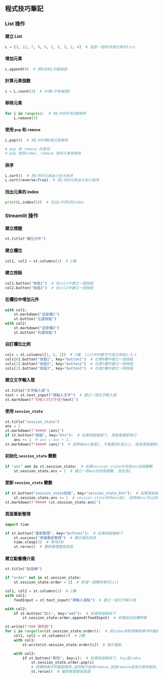 ## 程式技巧筆記

### List 操作

#### 建立 List

```python
L = [3, 12, 7, 9, 5, 3, 3, 3, 2, 4]  # 這是一個有10個元素的list
```

#### 增加元素

```python
L.append(8)  # 把8加到L的最後面
```

#### 計算元素個數

```python
c = L.count(3)  # 計算L中有幾個3
```

#### 移除元素

```python
for i in range(c):  # 把L中的所有3都移除
    L.remove(3)
```

#### 使用 `pop` 和 `remove`

```python
L.pop(0)  # 把L中的第0個元素移除
```

```python
# pop 與 remove 的差別
# pop 是用index, remove 是用元素來刪除
```

#### 排序

```python
L.sort()  # 把L中的元素由小到大排序
L.sort(reverse=True)  # 把L中的元素由大到小排序
```

#### 找出元素的 index

```python
print(L.index(5))  # 找出L中的5的index
```

### Streamlit 操作

#### 建立標題

```python
st.title("欄位元件")
```

#### 建立欄位

```python
col1, col2 = st.columns(2)  # 2欄
```

#### 建立按鈕

```python
col1.button("按鈕1")  # 在col1中建立一個按鈕
col2.button("按鈕2")  # 在col2中建立一個按鈕
```

#### 在欄位中增加元件

```python
with col1:
    st.markdown("這是欄1")
    st.button("左邊按鈕")
with col2:
    st.markdown("這是欄2")
    st.button("右邊按鈕")
```

#### 自訂欄位比例

```python
cols = st.columns([1, 5, 1])  # 3欄, list中的數字代表比例為1:5:1
cols[0].button("按鈕1", key="button1")  # 在第0欄中建立一個按鈕
cols[1].button("按鈕2", key="button2")  # 在第1欄中建立一個按鈕
cols[2].button("按鈕3", key="button3")  # 在第2欄中建立一個按鈕
```

#### 建立文字輸入框

```python
st.title("文字輸入框")
text = st.text_input("請輸入文字")  # 建立一個文字輸入框
st.markdown(f"你輸入的文字是{text}")
```

#### 使用 `session_state`

```python
st.title("session_state")
ans = 1
st.markdown(f"##### {ans}")
if st.button("按鈕", key="btn"):  # 如果按鈕被按下, 頁面會重新執行
    ans += 1  # ans = ans + 1,
st.markdown(f"##### {ans}")  # 這時候ans會是2, 不會變成3或以上, 因為頁面重新執行時ans會重新設定為1
```

#### 初始化 `session_state` 變數

```python
if "ans" not in st.session_state:  # 如果session_state中沒有ans這個變數
    st.session_state.ans = 1  # 建立一個ans的狀態變數, 設定為1
```

#### 更新 `session_state` 變數

```python
if st.button("session_state按鈕", key="session_state_btn"):  # 如果按鈕被按下, 頁面會重新執行
    st.session_state.ans += 1  # session_state中的ans加1, 這時候ans可以持續增加
st.markdown(f"##### {st.session_state.ans}")
```

#### 頁面重新整理

```python
import time

if st.button("重新整理", key="button1"):  # 如果按鈕被按下
    st.success("準備重新整理")  # 顯示綠色訊息
    time.sleep(3)  # 等待3秒
    st.rerun()  # 重新整理整個頁面
```

#### 建立點餐機介面

```python
st.title("點餐機")

if "order" not in st.session_state:
    st.session_state.order = []  # 新增一個購物車的list

col1, col2 = st.columns(2)  # 2欄
with col1:
    foodInput = st.text_input("請輸入餐點")  # 建立一個文字輸入框

with col2:
    if st.button("加入", key="add"):  # 如果按鈕被按下
        st.session_state.order.append(foodInput)  # 把餐點加到購物車

st.write(f"### 購物籃")
for i in range(len(st.session_state.order)):  # 用index來取得購物車中的餐點
    col1, col2 = st.columns(2)  # 2欄
    with col1:
        st.write(st.session_state.order[i])  # 顯示餐點

    with col2:
        if st.button("刪除", key=i):  # 如果按鈕被按下, key是index
            st.session_state.order.pop(i)
            # 把購物車中的餐點移除,這時候不能用remove,因為remove是用元素來刪除, 因為可能會刪除錯誤的餐點
            st.rerun()  # 重新整理整個頁面
```
